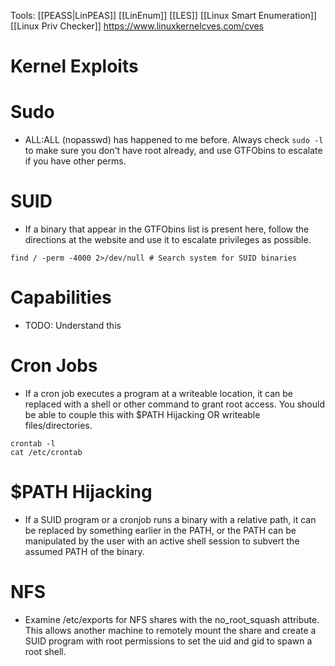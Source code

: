 Tools:
[[PEASS|LinPEAS]]
[[LinEnum]]
[[LES]]
[[Linux Smart Enumeration]]
[[Linux Priv Checker]]
https://www.linuxkernelcves.com/cves

# Kernel Exploits

# Sudo 
- ALL:ALL (nopasswd) has happened to me before. Always check `sudo -l` to make sure you don't have root already, and use GTFObins to escalate if you have other perms. 

# SUID
- If a binary that appear in the GTFObins list is present here, follow the directions at the website and use it to escalate privileges as possible. 
```shell
find / -perm -4000 2>/dev/null # Search system for SUID binaries
```

# Capabilities
- TODO: Understand this

# Cron Jobs
- If a cron job executes a program at a writeable location, it can be replaced with a shell or other command to grant root access. You should be able to couple this with $PATH Hijacking OR writeable files/directories. 
```shell
crontab -l
cat /etc/crontab
```

# $PATH Hijacking
- If a SUID program or a cronjob runs a binary with a relative path, it can be replaced by something earlier in the PATH, or the PATH can be manipulated by the user with an active shell session to subvert the assumed PATH of the binary.

# NFS
- Examine /etc/exports for NFS shares with the no_root_squash attribute. This allows another machine to remotely mount the share and create a SUID program with root permissions to set the uid and gid to spawn a root shell.
